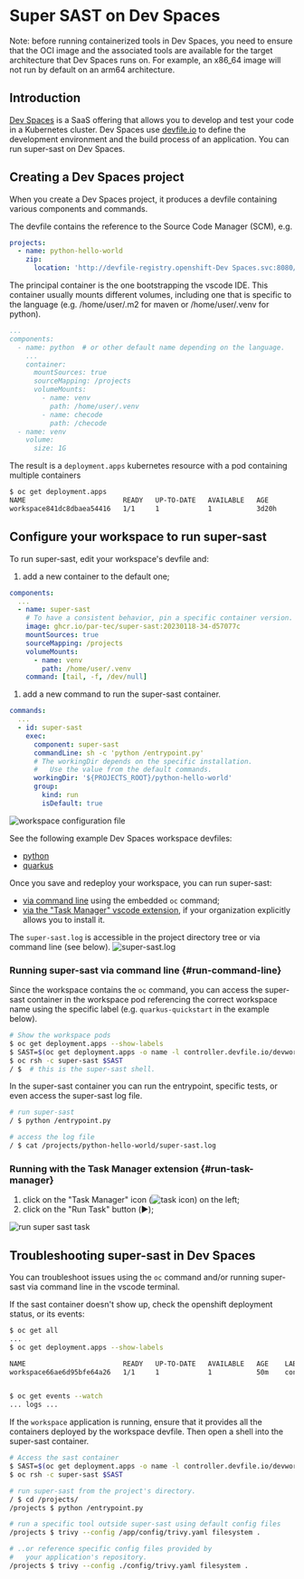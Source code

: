 # Super SAST on Dev Spaces

Note: before running containerized tools in Dev Spaces, you need to ensure that the OCI image
and the associated tools are available for the target architecture that Dev Spaces runs on.
For example, an x86_64 image will not run by default on an arm64 architecture.

## Introduction

[Dev Spaces](https://developers.redhat.com/products/openshift-dev-spaces/overview) is a SaaS offering that allows you to develop and test your code in a Kubernetes cluster.
Dev Spaces use [devfile.io](https://devfile.io) to define the development environment and the build process of an application.
You can run super-sast on Dev Spaces.

## Creating a Dev Spaces project

When you create a Dev Spaces project, it produces a devfile containing various components and commands.

The devfile contains the reference to the Source Code Manager (SCM), e.g.

```yaml
projects:
  - name: python-hello-world
    zip:
      location: 'http://devfile-registry.openshift-Dev Spaces.svc:8080/resources/v2/python-hello-world.zip'
```

The principal container is the one bootstrapping the vscode IDE.
This container usually mounts different volumes,
including one that is specific to the language (e.g. /home/user/.m2 for maven or /home/user/.venv for python).

```yaml
...
components:
  - name: python  # or other default name depending on the language.
    ...
    container:
      mountSources: true
      sourceMapping: /projects
      volumeMounts:
        - name: venv
          path: /home/user/.venv
        - name: checode
          path: /checode
  - name: venv
    volume:
      size: 1G
```

The result is a `deployment.apps` kubernetes resource with a pod containing multiple containers

```bash
$ oc get deployment.apps
NAME                        READY   UP-TO-DATE   AVAILABLE   AGE
workspace841dc8dbaea54416   1/1     1            1           3d20h
```

## Configure your workspace to run super-sast

To run super-sast, edit your workspace's devfile and:

1. add a new container to the default one;

```yaml
components:
  ...
  - name: super-sast
    # To have a consistent behavior, pin a specific container version.
    image: ghcr.io/par-tec/super-sast:20230118-34-d57077c
    mountSources: true
    sourceMapping: /projects
    volumeMounts:
      - name: venv
        path: /home/user/.venv
    command: [tail, -f, /dev/null]
```

1. add a new command to run the super-sast container.

```yaml
commands:
  ...
  - id: super-sast
    exec:
      component: super-sast
      commandLine: sh -c 'python /entrypoint.py'
      # The workingDir depends on the specific installation.
      #   Use the value from the default commands.
      workingDir: '${PROJECTS_ROOT}/python-hello-world'
      group:
        kind: run
        isDefault: true
```

![workspace configuration file](img/devspaces-1.png)

See the following example Dev Spaces workspace devfiles:

- [python](devspaces-workfile-super-sast-python.yaml)
- [quarkus](devspaces-workfile-super-sast-quarkus.yaml)

Once you save and redeploy your workspace, you can run super-sast:

- [via command line](#run-command-line) using the embedded `oc` command;
- [via the "Task Manager" vscode extension](#run-task-manager), if your organization explicitly allows you to install it.

The `super-sast.log` is accessible in the project directory tree
or via command line (see below).
![super-sast.log](img/devspaces-3.png)

### Running super-sast via command line {#run-command-line}

Since the workspace contains the `oc` command, you can access the super-sast container
in the workspace pod referencing the correct workspace name using
the specific label (e.g. `quarkus-quickstart` in the example below).

```bash
# Show the workspace pods
$ oc get deployment.apps --show-labels
$ SAST=$(oc get deployment.apps -o name -l controller.devfile.io/devworkspace_name=quarkus-quickstart)
$ oc rsh -c super-sast $SAST
/ $  # this is the super-sast shell.
```

In the super-sast container you can run the entrypoint,
specific tests, or even access the super-sast log file.

```bash
# run super-sast
/ $ python /entrypoint.py

# access the log file
/ $ cat /projects/python-hello-world/super-sast.log
```

### Running with the Task Manager extension  {#run-task-manager}

1. click on the "Task Manager" icon (![task icon](https://upload.wikimedia.org/wikipedia/commons/thumb/6/68/Font_Awesome_5_solid_tasks.svg/12px-Font_Awesome_5_solid_tasks.svg.png)) on the left;
2. click on the "Run Task" button (▶️);

![run super sast task ](img/devspaces-2-run-task.png)

## Troubleshooting super-sast in Dev Spaces

You can troubleshoot issues using the `oc` command and/or running super-sast via command line in the vscode terminal.

If the sast container doesn't show up, check the openshift deployment status, or its events:

```bash
$ oc get all
...
$ oc get deployment.apps --show-labels

NAME                        READY   UP-TO-DATE   AVAILABLE   AGE    LABELS
workspace66ae6d95bfe64a26   1/1     1            1           50m    controller.devfile.io/devworkspace_name=quarkus-quickstart


$ oc get events --watch
... logs ...
```

If the `workspace` application is running, ensure that it provides all the containers deployed by the workspace devfile.
Then open a shell into the super-sast container.

```bash
# Access the sast container
$ SAST=$(oc get deployment.apps -o name -l controller.devfile.io/devworkspace_name=quarkus-quickstart)
$ oc rsh -c super-sast $SAST

# run super-sast from the project's directory.
/ $ cd /projects/
/projects $ python /entrypoint.py

# run a specific tool outside super-sast using default config files
/projects $ trivy --config /app/config/trivy.yaml filesystem .

# ..or reference specific config files provided by
#   your application's repository.
/projects $ trivy --config ./config/trivy.yaml filesystem .
```

